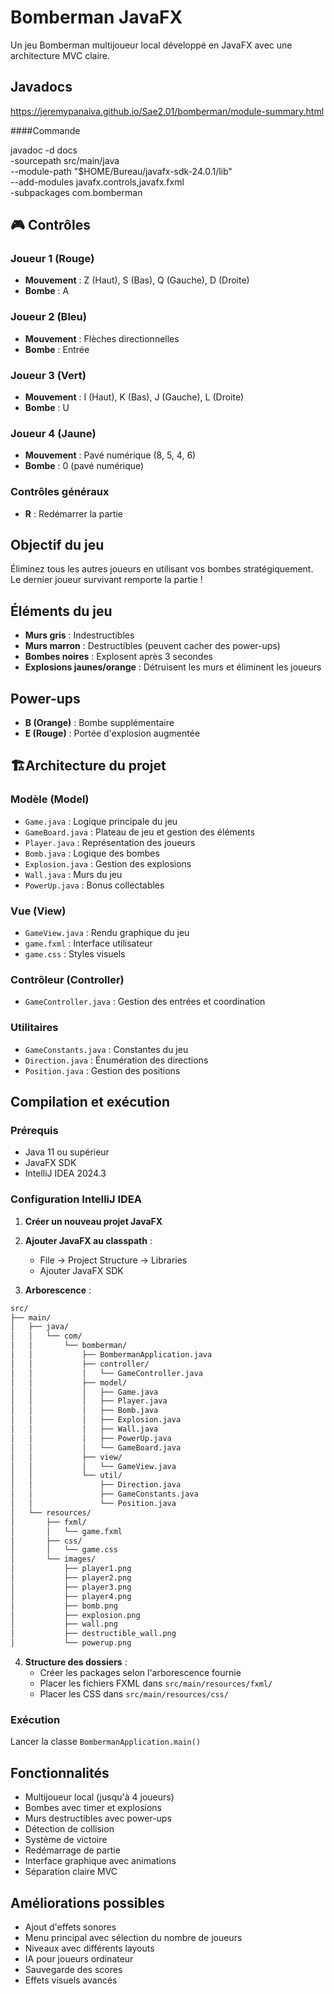# Bomberman JavaFX

Un jeu Bomberman multijoueur local développé en JavaFX avec une architecture MVC claire.

## Javadocs

https://jeremypanaiva.github.io/Sae2.01/bomberman/module-summary.html

####Commande 

javadoc -d docs \
-sourcepath src/main/java \
--module-path "$HOME/Bureau/javafx-sdk-24.0.1/lib" \
--add-modules javafx.controls,javafx.fxml \
-subpackages com.bomberman


## 🎮 Contrôles

### Joueur 1 (Rouge)
- **Mouvement** : Z (Haut), S (Bas), Q (Gauche), D (Droite)
- **Bombe** : A

### Joueur 2 (Bleu)
- **Mouvement** : Flèches directionnelles
- **Bombe** : Entrée

### Joueur 3 (Vert)
- **Mouvement** : I (Haut), K (Bas), J (Gauche), L (Droite)
- **Bombe** : U

### Joueur 4 (Jaune)
- **Mouvement** : Pavé numérique (8, 5, 4, 6)
- **Bombe** : 0 (pavé numérique)

### Contrôles généraux
- **R** : Redémarrer la partie

## Objectif du jeu

Éliminez tous les autres joueurs en utilisant vos bombes stratégiquement. Le dernier joueur survivant remporte la partie !

## Éléments du jeu

- **Murs gris** : Indestructibles
- **Murs marron** : Destructibles (peuvent cacher des power-ups)
- **Bombes noires** : Explosent après 3 secondes
- **Explosions jaunes/orange** : Détruisent les murs et éliminent les joueurs

## Power-ups

- **B (Orange)** : Bombe supplémentaire
- **E (Rouge)** : Portée d'explosion augmentée


## 🏗Architecture du projet

### Modèle (Model)
- `Game.java` : Logique principale du jeu
- `GameBoard.java` : Plateau de jeu et gestion des éléments
- `Player.java` : Représentation des joueurs
- `Bomb.java` : Logique des bombes
- `Explosion.java` : Gestion des explosions
- `Wall.java` : Murs du jeu
- `PowerUp.java` : Bonus collectables

### Vue (View)
- `GameView.java` : Rendu graphique du jeu
- `game.fxml` : Interface utilisateur
- `game.css` : Styles visuels

### Contrôleur (Controller)
- `GameController.java` : Gestion des entrées et coordination

### Utilitaires
- `GameConstants.java` : Constantes du jeu
- `Direction.java` : Énumération des directions
- `Position.java` : Gestion des positions

## Compilation et exécution

### Prérequis
- Java 11 ou supérieur
- JavaFX SDK
- IntelliJ IDEA 2024.3

### Configuration IntelliJ IDEA

1. **Créer un nouveau projet JavaFX**
2. **Ajouter JavaFX au classpath** :
   - File → Project Structure → Libraries
   - Ajouter JavaFX SDK

3. **Arborescence** :
```bash
src/
├── main/
│   ├── java/
│   │   └── com/
│   │       └── bomberman/
│   │           ├── BombermanApplication.java
│   │           ├── controller/
│   │           │   └── GameController.java
│   │           ├── model/
│   │           │   ├── Game.java
│   │           │   ├── Player.java
│   │           │   ├── Bomb.java
│   │           │   ├── Explosion.java
│   │           │   ├── Wall.java
│   │           │   ├── PowerUp.java
│   │           │   └── GameBoard.java
│   │           ├── view/
│   │           │   └── GameView.java
│   │           └── util/
│   │               ├── Direction.java
│   │               ├── GameConstants.java
│   │               └── Position.java
│   └── resources/
│       ├── fxml/
│       │   └── game.fxml
│       ├── css/
│       │   └── game.css
│       └── images/
│           ├── player1.png
│           ├── player2.png
│           ├── player3.png
│           ├── player4.png
│           ├── bomb.png
│           ├── explosion.png
│           ├── wall.png
│           ├── destructible_wall.png
│           └── powerup.png

 ```

4. **Structure des dossiers** :
   - Créer les packages selon l'arborescence fournie
   - Placer les fichiers FXML dans `src/main/resources/fxml/`
   - Placer les CSS dans `src/main/resources/css/`

### Exécution
Lancer la classe `BombermanApplication.main()`

## Fonctionnalités

- Multijoueur local (jusqu'à 4 joueurs)
- Bombes avec timer et explosions
- Murs destructibles avec power-ups
- Détection de collision
- Système de victoire
- Redémarrage de partie
- Interface graphique avec animations
- Séparation claire MVC

## Améliorations possibles

- Ajout d'effets sonores
- Menu principal avec sélection du nombre de joueurs
- Niveaux avec différents layouts
- IA pour joueurs ordinateur
- Sauvegarde des scores
- Effets visuels avancés
